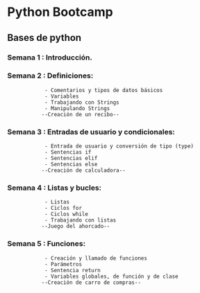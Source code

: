 # Python Bootcamp
## Bases de python

### Semana 1 : Introducción.

### Semana 2 : Definiciones:
                - Comentarios y tipos de datos básicos
                - Variables
                - Trabajando con Strings
                - Manipulando Strings
               --Creación de un recibo--
               
### Semana 3 : Entradas de usuario y condicionales:
                - Entrada de usuario y conversión de tipo (type)
                - Sentencias if
                - Sentencias elif
                - Sentencias else
               --Creación de calculadora--
               
### Semana 4 : Listas y bucles:
                - Listas
                - Ciclos for
                - Ciclos while
                - Trabajando con listas
               --Juego del ahorcado--
               
### Semana 5 : Funciones:
                - Creación y llamado de funciones
                - Parámetros
                - Sentencia return
                - Variables globales, de función y de clase
               --Creación de carro de compras--
